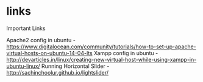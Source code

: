 # links
Important Links

Apache2 config in ubuntu - https://www.digitalocean.com/community/tutorials/how-to-set-up-apache-virtual-hosts-on-ubuntu-14-04-lts
Xampp config in ubuntu - http://devarticles.in/linux/creating-new-virtual-host-while-using-xampp-in-ubuntu-linux/
Running Horizontal Slider - http://sachinchoolur.github.io/lightslider/
